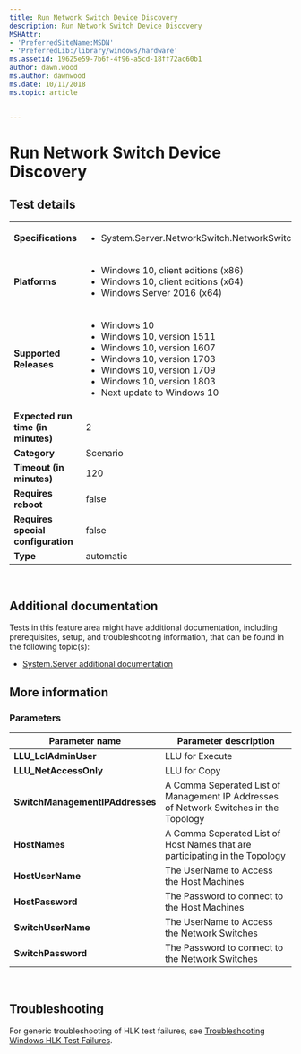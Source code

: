 ```yaml
---
title: Run Network Switch Device Discovery
description: Run Network Switch Device Discovery
MSHAttr:
- 'PreferredSiteName:MSDN'
- 'PreferredLib:/library/windows/hardware'
ms.assetid: 19625e59-7b6f-4f96-a5cd-18ff72ac60b1
author: dawn.wood
ms.author: dawnwood
ms.date: 10/11/2018
ms.topic: article


---
```


# <span id="p_hlk_test.33a3be21-b5e7-4b3a-952c-dfcbcde54147"></span>Run Network Switch Device Discovery


## Test details
|||
|---|---|
| **Specifications**  | <ul><li>System.Server.NetworkSwitch.NetworkSwitchDiscovery</li></ul> |  
| **Platforms**   | <ul><li>Windows 10, client editions (x86)</li><li>Windows 10, client editions (x64)</li><li>Windows Server 2016 (x64)</li></ul> |
| **Supported Releases** | <ul><li>Windows 10</li><li>Windows 10, version 1511</li><li>Windows 10, version 1607</li><li>Windows 10, version 1703</li><li>Windows 10, version 1709</li><li>Windows 10, version 1803</li><li>Next update to Windows 10</li></ul> |
|**Expected run time (in minutes)**| 2 |
|**Category**| Scenario |
|**Timeout (in minutes)**| 120 |
|**Requires reboot**| false |
|**Requires special configuration**| false |
|**Type**| automatic |

 

## <span id="Additional_documentation"></span><span id="additional_documentation"></span><span id="ADDITIONAL_DOCUMENTATION"></span>Additional documentation


Tests in this feature area might have additional documentation, including prerequisites, setup, and troubleshooting information, that can be found in the following topic(s):

-   [System.Server additional documentation](system-server-additional-documentation.md)

## <span id="More_information"></span><span id="more_information"></span><span id="MORE_INFORMATION"></span>More information


### <span id="Parameters"></span><span id="parameters"></span><span id="PARAMETERS"></span>Parameters

| Parameter name                  | Parameter description                                                                 |
|---------------------------------|---------------------------------------------------------------------------------------|
| **LLU\_LclAdminUser**           | LLU for Execute                                                                       |
| **LLU\_NetAccessOnly**          | LLU for Copy                                                                          |
| **SwitchManagementIPAddresses** | A Comma Seperated List of Management IP Addresses of Network Switches in the Topology |
| **HostNames**                   | A Comma Seperated List of Host Names that are participating in the Topology           |
| **HostUserName**                | The UserName to Access the Host Machines                                              |
| **HostPassword**                | The Password to connect to the Host Machines                                          |
| **SwitchUserName**              | The UserName to Access the Network Switches                                           |
| **SwitchPassword**              | The Password to connect to the Network Switches                                       |

 

## <span id="Troubleshooting"></span><span id="troubleshooting"></span><span id="TROUBLESHOOTING"></span>Troubleshooting


For generic troubleshooting of HLK test failures, see [Troubleshooting Windows HLK Test Failures](..\user\troubleshooting-windows-hlk-test-failures.md).

 

 






